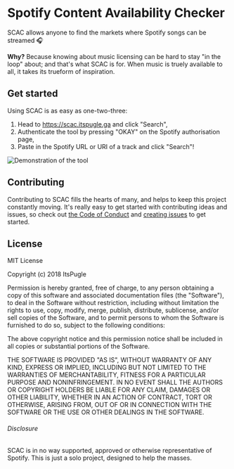 # Spotify Content Availability Checker
SCAC allows anyone to find the markets where Spotify songs can be streamed :headphones:  

**Why?** Because knowing about music licensing can be hard to stay "in the loop" about; and that's what SCAC is for. When music is truely available to all, it takes its trueform of inspiration.

## Get started
Using SCAC is as easy as one-two-three:
1. Head to https://scac.itspugle.ga and click "Search",
2. Authenticate the tool by pressing "OKAY" on the Spotify authorisation page,
3. Paste in the Spotify URL or URI of a track and click "Search"!

![Demonstration of the tool](/assets/demo.gif)

## Contributing
Contributing to SCAC fills the hearts of many, and helps to keep this project constantly moving. It's really easy to get started with contributing ideas and issues, so check out [the Code of Conduct](https://gitlab.com/itspugle/scac/blob/master/CONTRIBUTING.md) and [creating issues](https://gitlab.com/itspugle/scac/wikis/Creating-Issues) to get started.

## License
MIT License

Copyright (c) 2018 ItsPugle

Permission is hereby granted, free of charge, to any person obtaining a copy
of this software and associated documentation files (the "Software"), to deal
in the Software without restriction, including without limitation the rights
to use, copy, modify, merge, publish, distribute, sublicense, and/or sell
copies of the Software, and to permit persons to whom the Software is
furnished to do so, subject to the following conditions:

The above copyright notice and this permission notice shall be included in all
copies or substantial portions of the Software.

THE SOFTWARE IS PROVIDED "AS IS", WITHOUT WARRANTY OF ANY KIND, EXPRESS OR
IMPLIED, INCLUDING BUT NOT LIMITED TO THE WARRANTIES OF MERCHANTABILITY,
FITNESS FOR A PARTICULAR PURPOSE AND NONINFRINGEMENT. IN NO EVENT SHALL THE
AUTHORS OR COPYRIGHT HOLDERS BE LIABLE FOR ANY CLAIM, DAMAGES OR OTHER
LIABILITY, WHETHER IN AN ACTION OF CONTRACT, TORT OR OTHERWISE, ARISING FROM,
OUT OF OR IN CONNECTION WITH THE SOFTWARE OR THE USE OR OTHER DEALINGS IN THE
SOFTWARE.

###### Disclosure
SCAC is in no way supported, approved or otherwise representative of Spotify. This is just a solo project, designed to help the masses.
